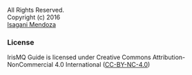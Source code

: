 All Rights Reserved. <br>
Copyright (c) 2016 <br>
[Isagani Mendoza](http://itmarketplace.net/messaging) <br>

### License

IrisMQ Guide is licensed under Creative Commons Attribution-NonCommercial 4.0 International 
([CC-BY-NC-4.0](https://creativecommons.org/licenses/by-nc/4.0/))
